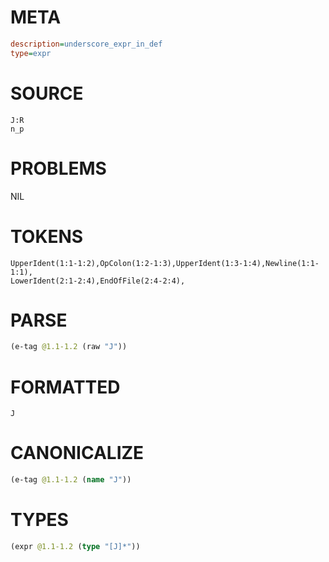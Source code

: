 # META
~~~ini
description=underscore_expr_in_def
type=expr
~~~
# SOURCE
~~~roc
J:R
n_p
~~~
# PROBLEMS
NIL
# TOKENS
~~~zig
UpperIdent(1:1-1:2),OpColon(1:2-1:3),UpperIdent(1:3-1:4),Newline(1:1-1:1),
LowerIdent(2:1-2:4),EndOfFile(2:4-2:4),
~~~
# PARSE
~~~clojure
(e-tag @1.1-1.2 (raw "J"))
~~~
# FORMATTED
~~~roc
J
~~~
# CANONICALIZE
~~~clojure
(e-tag @1.1-1.2 (name "J"))
~~~
# TYPES
~~~clojure
(expr @1.1-1.2 (type "[J]*"))
~~~

